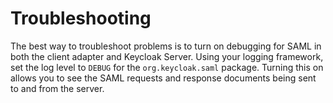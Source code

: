 # Troubleshooting

The best way to troubleshoot problems is to turn on debugging for SAML in both the client adapter and Keycloak Server. Using your logging framework, set the log level to `DEBUG` for the `org.keycloak.saml` package. Turning this on allows you to see the SAML requests and response documents being sent to and from the server.
